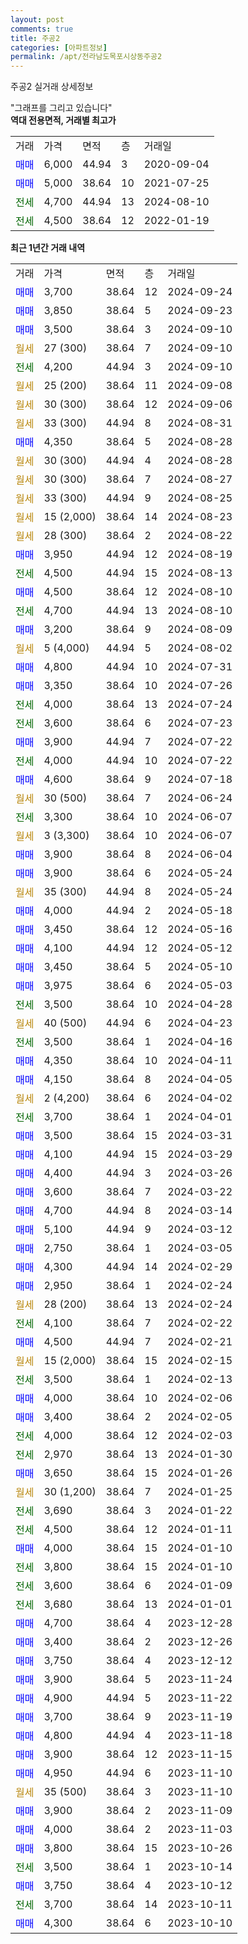 ```yaml
---
layout: post
comments: true
title: 주공2
categories: [아파트정보]
permalink: /apt/전라남도목포시상동주공2
---
```


주공2 실거래 상세정보

<script type="text/javascript">
  google.charts.load('current', {'packages':['line', 'corechart']});
  google.charts.setOnLoadCallback(drawChart);

  function drawChart() {
    var data = new google.visualization.DataTable();
    data.addColumn('date', '거래일');
    data.addColumn('number', "매매");
    data.addColumn('number', "전세");
    data.addColumn('number', "전매");

    data.addRows([[new Date(Date.parse("2024-09-24")), 3700, null, null], [new Date(Date.parse("2024-09-23")), 3850, null, null], [new Date(Date.parse("2024-09-10")), 3500, null, null], [new Date(Date.parse("2024-09-10")), null, null, null], [new Date(Date.parse("2024-09-10")), null, 4200, null], [new Date(Date.parse("2024-09-08")), null, null, null], [new Date(Date.parse("2024-09-06")), null, null, null], [new Date(Date.parse("2024-08-31")), null, null, null], [new Date(Date.parse("2024-08-28")), 4350, null, null], [new Date(Date.parse("2024-08-28")), null, null, null], [new Date(Date.parse("2024-08-27")), null, null, null], [new Date(Date.parse("2024-08-25")), null, null, null], [new Date(Date.parse("2024-08-23")), null, null, null], [new Date(Date.parse("2024-08-22")), null, null, null], [new Date(Date.parse("2024-08-19")), 3950, null, null], [new Date(Date.parse("2024-08-13")), null, 4500, null], [new Date(Date.parse("2024-08-10")), 4500, null, null], [new Date(Date.parse("2024-08-10")), null, 4700, null], [new Date(Date.parse("2024-08-09")), 3200, null, null], [new Date(Date.parse("2024-08-02")), null, null, null], [new Date(Date.parse("2024-07-31")), 4800, null, null], [new Date(Date.parse("2024-07-26")), 3350, null, null], [new Date(Date.parse("2024-07-24")), null, 4000, null], [new Date(Date.parse("2024-07-23")), null, 3600, null], [new Date(Date.parse("2024-07-22")), 3900, null, null], [new Date(Date.parse("2024-07-22")), null, 4000, null], [new Date(Date.parse("2024-07-18")), 4600, null, null], [new Date(Date.parse("2024-06-24")), null, null, null], [new Date(Date.parse("2024-06-07")), null, 3300, null], [new Date(Date.parse("2024-06-07")), null, null, null], [new Date(Date.parse("2024-06-04")), 3900, null, null], [new Date(Date.parse("2024-05-24")), 3900, null, null], [new Date(Date.parse("2024-05-24")), null, null, null], [new Date(Date.parse("2024-05-18")), 4000, null, null], [new Date(Date.parse("2024-05-16")), 3450, null, null], [new Date(Date.parse("2024-05-12")), 4100, null, null], [new Date(Date.parse("2024-05-10")), 3450, null, null], [new Date(Date.parse("2024-05-03")), 3975, null, null], [new Date(Date.parse("2024-04-28")), null, 3500, null], [new Date(Date.parse("2024-04-23")), null, null, null], [new Date(Date.parse("2024-04-16")), null, 3500, null], [new Date(Date.parse("2024-04-11")), 4350, null, null], [new Date(Date.parse("2024-04-05")), 4150, null, null], [new Date(Date.parse("2024-04-02")), null, null, null], [new Date(Date.parse("2024-04-01")), null, 3700, null], [new Date(Date.parse("2024-03-31")), 3500, null, null], [new Date(Date.parse("2024-03-29")), 4100, null, null], [new Date(Date.parse("2024-03-26")), 4400, null, null], [new Date(Date.parse("2024-03-22")), 3600, null, null], [new Date(Date.parse("2024-03-14")), 4700, null, null], [new Date(Date.parse("2024-03-12")), 5100, null, null], [new Date(Date.parse("2024-03-05")), 2750, null, null], [new Date(Date.parse("2024-02-29")), 4300, null, null], [new Date(Date.parse("2024-02-24")), 2950, null, null], [new Date(Date.parse("2024-02-24")), null, null, null], [new Date(Date.parse("2024-02-22")), null, 4100, null], [new Date(Date.parse("2024-02-21")), 4500, null, null], [new Date(Date.parse("2024-02-15")), null, null, null], [new Date(Date.parse("2024-02-13")), null, 3500, null], [new Date(Date.parse("2024-02-06")), 4000, null, null], [new Date(Date.parse("2024-02-05")), 3400, null, null], [new Date(Date.parse("2024-02-03")), null, 4000, null], [new Date(Date.parse("2024-01-30")), null, 2970, null], [new Date(Date.parse("2024-01-26")), 3650, null, null], [new Date(Date.parse("2024-01-25")), null, null, null], [new Date(Date.parse("2024-01-22")), null, 3690, null], [new Date(Date.parse("2024-01-11")), null, 4500, null], [new Date(Date.parse("2024-01-10")), 4000, null, null], [new Date(Date.parse("2024-01-10")), null, 3800, null], [new Date(Date.parse("2024-01-09")), null, 3600, null], [new Date(Date.parse("2024-01-01")), null, 3680, null], [new Date(Date.parse("2023-12-28")), 4700, null, null], [new Date(Date.parse("2023-12-26")), 3400, null, null], [new Date(Date.parse("2023-12-12")), 3750, null, null], [new Date(Date.parse("2023-11-24")), 3900, null, null], [new Date(Date.parse("2023-11-22")), 4900, null, null], [new Date(Date.parse("2023-11-19")), 3700, null, null], [new Date(Date.parse("2023-11-18")), 4800, null, null], [new Date(Date.parse("2023-11-15")), 3900, null, null], [new Date(Date.parse("2023-11-10")), 4950, null, null], [new Date(Date.parse("2023-11-10")), null, null, null], [new Date(Date.parse("2023-11-09")), 3900, null, null], [new Date(Date.parse("2023-11-03")), 4000, null, null], [new Date(Date.parse("2023-10-26")), 3800, null, null], [new Date(Date.parse("2023-10-14")), null, 3500, null], [new Date(Date.parse("2023-10-12")), 3750, null, null], [new Date(Date.parse("2023-10-11")), null, 3700, null], [new Date(Date.parse("2023-10-10")), 4300, null, null]]);

    var options = {
      hAxis: {
        format: 'yyyy/MM/dd'
      },    
      lineWidth: 0,
      pointsVisible: true,    
      title: '최근 1년간 유형별 실거래가 분포',
      legend: { position: 'bottom' }
    };

    var formatter = new google.visualization.NumberFormat({pattern:'###,###'} );
    formatter.format(data, 1);
    formatter.format(data, 2);
    
    setTimeout(function() {
        var chart = new google.visualization.LineChart(document.getElementById('columnchart_material'));
        chart.draw(data, (options));
        document.getElementById('loading').style.display = 'none';
    }, 200);
  }
</script>


<div id="loading" style="z-index:20; display: block; margin-left: 0px">"그래프를 그리고 있습니다"</div>
<div id="columnchart_material" style="width: 95%; margin-left: 0px; display: block"></div>
<!-- contents start -->
<b>역대 전용면적, 거래별 최고가</b>
<table class="sortable">
    <tr>
      <td>거래</td>
      <td>가격</td>
      <td>면적</td>
      <td>층</td>
      <td>거래일</td>
    </tr>
        <tr>
          <td><a style="color: blue">매매</a></td>
          <td>6,000</td>
          <td>44.94</td>
          <td>3</td>
          <td>2020-09-04</td>
        </tr>            <tr>
          <td><a style="color: blue">매매</a></td>
          <td>5,000</td>
          <td>38.64</td>
          <td>10</td>
          <td>2021-07-25</td>
        </tr>        
        <tr>
              <td><a style="color: darkgreen">전세</a></td>
              <td>4,700</td>
              <td>44.94</td>
              <td>13</td>
              <td>2024-08-10</td>
            </tr>            <tr>
              <td><a style="color: darkgreen">전세</a></td>
              <td>4,500</td>
              <td>38.64</td>
              <td>12</td>
              <td>2022-01-19</td>
            </tr>        
    
</table>

<b>최근 1년간 거래 내역</b>

<table class="sortable">
    <tr>
      <td>거래</td>
      <td>가격</td>
      <td>면적</td>
      <td>층</td>
      <td>거래일</td>
    </tr>
    <tr>
      <td><a style="color: blue">매매</a></td>
      <td>3,700</td>
      <td>38.64</td>
      <td>12</td>
      <td>2024-09-24</td>
    </tr>          <tr>
      <td><a style="color: blue">매매</a></td>
      <td>3,850</td>
      <td>38.64</td>
      <td>5</td>
      <td>2024-09-23</td>
    </tr>          <tr>
      <td><a style="color: blue">매매</a></td>
      <td>3,500</td>
      <td>38.64</td>
      <td>3</td>
      <td>2024-09-10</td>
    </tr>          <tr>
      <td><a style="color: darkgoldenrod">월세</a></td>
      <td>27 (300)</td>
      <td>38.64</td>
      <td>7</td>
      <td>2024-09-10</td>
    </tr>          <tr>
      <td><a style="color: darkgreen">전세</a></td>
      <td>4,200</td>
      <td>44.94</td>
      <td>3</td>
      <td>2024-09-10</td>
    </tr>          <tr>
      <td><a style="color: darkgoldenrod">월세</a></td>
      <td>25 (200)</td>
      <td>38.64</td>
      <td>11</td>
      <td>2024-09-08</td>
    </tr>          <tr>
      <td><a style="color: darkgoldenrod">월세</a></td>
      <td>30 (300)</td>
      <td>38.64</td>
      <td>12</td>
      <td>2024-09-06</td>
    </tr>          <tr>
      <td><a style="color: darkgoldenrod">월세</a></td>
      <td>33 (300)</td>
      <td>44.94</td>
      <td>8</td>
      <td>2024-08-31</td>
    </tr>          <tr>
      <td><a style="color: blue">매매</a></td>
      <td>4,350</td>
      <td>38.64</td>
      <td>5</td>
      <td>2024-08-28</td>
    </tr>          <tr>
      <td><a style="color: darkgoldenrod">월세</a></td>
      <td>30 (300)</td>
      <td>44.94</td>
      <td>4</td>
      <td>2024-08-28</td>
    </tr>          <tr>
      <td><a style="color: darkgoldenrod">월세</a></td>
      <td>30 (300)</td>
      <td>38.64</td>
      <td>7</td>
      <td>2024-08-27</td>
    </tr>          <tr>
      <td><a style="color: darkgoldenrod">월세</a></td>
      <td>33 (300)</td>
      <td>44.94</td>
      <td>9</td>
      <td>2024-08-25</td>
    </tr>          <tr>
      <td><a style="color: darkgoldenrod">월세</a></td>
      <td>15 (2,000)</td>
      <td>38.64</td>
      <td>14</td>
      <td>2024-08-23</td>
    </tr>          <tr>
      <td><a style="color: darkgoldenrod">월세</a></td>
      <td>28 (300)</td>
      <td>38.64</td>
      <td>2</td>
      <td>2024-08-22</td>
    </tr>          <tr>
      <td><a style="color: blue">매매</a></td>
      <td>3,950</td>
      <td>44.94</td>
      <td>12</td>
      <td>2024-08-19</td>
    </tr>          <tr>
      <td><a style="color: darkgreen">전세</a></td>
      <td>4,500</td>
      <td>44.94</td>
      <td>15</td>
      <td>2024-08-13</td>
    </tr>          <tr>
      <td><a style="color: blue">매매</a></td>
      <td>4,500</td>
      <td>38.64</td>
      <td>12</td>
      <td>2024-08-10</td>
    </tr>          <tr>
      <td><a style="color: darkgreen">전세</a></td>
      <td>4,700</td>
      <td>44.94</td>
      <td>13</td>
      <td>2024-08-10</td>
    </tr>          <tr>
      <td><a style="color: blue">매매</a></td>
      <td>3,200</td>
      <td>38.64</td>
      <td>9</td>
      <td>2024-08-09</td>
    </tr>          <tr>
      <td><a style="color: darkgoldenrod">월세</a></td>
      <td>5 (4,000)</td>
      <td>44.94</td>
      <td>5</td>
      <td>2024-08-02</td>
    </tr>          <tr>
      <td><a style="color: blue">매매</a></td>
      <td>4,800</td>
      <td>44.94</td>
      <td>10</td>
      <td>2024-07-31</td>
    </tr>          <tr>
      <td><a style="color: blue">매매</a></td>
      <td>3,350</td>
      <td>38.64</td>
      <td>10</td>
      <td>2024-07-26</td>
    </tr>          <tr>
      <td><a style="color: darkgreen">전세</a></td>
      <td>4,000</td>
      <td>38.64</td>
      <td>13</td>
      <td>2024-07-24</td>
    </tr>          <tr>
      <td><a style="color: darkgreen">전세</a></td>
      <td>3,600</td>
      <td>38.64</td>
      <td>6</td>
      <td>2024-07-23</td>
    </tr>          <tr>
      <td><a style="color: blue">매매</a></td>
      <td>3,900</td>
      <td>44.94</td>
      <td>7</td>
      <td>2024-07-22</td>
    </tr>          <tr>
      <td><a style="color: darkgreen">전세</a></td>
      <td>4,000</td>
      <td>44.94</td>
      <td>10</td>
      <td>2024-07-22</td>
    </tr>          <tr>
      <td><a style="color: blue">매매</a></td>
      <td>4,600</td>
      <td>38.64</td>
      <td>9</td>
      <td>2024-07-18</td>
    </tr>          <tr>
      <td><a style="color: darkgoldenrod">월세</a></td>
      <td>30 (500)</td>
      <td>38.64</td>
      <td>7</td>
      <td>2024-06-24</td>
    </tr>          <tr>
      <td><a style="color: darkgreen">전세</a></td>
      <td>3,300</td>
      <td>38.64</td>
      <td>10</td>
      <td>2024-06-07</td>
    </tr>          <tr>
      <td><a style="color: darkgoldenrod">월세</a></td>
      <td>3 (3,300)</td>
      <td>38.64</td>
      <td>10</td>
      <td>2024-06-07</td>
    </tr>          <tr>
      <td><a style="color: blue">매매</a></td>
      <td>3,900</td>
      <td>38.64</td>
      <td>8</td>
      <td>2024-06-04</td>
    </tr>          <tr>
      <td><a style="color: blue">매매</a></td>
      <td>3,900</td>
      <td>38.64</td>
      <td>6</td>
      <td>2024-05-24</td>
    </tr>          <tr>
      <td><a style="color: darkgoldenrod">월세</a></td>
      <td>35 (300)</td>
      <td>44.94</td>
      <td>8</td>
      <td>2024-05-24</td>
    </tr>          <tr>
      <td><a style="color: blue">매매</a></td>
      <td>4,000</td>
      <td>44.94</td>
      <td>2</td>
      <td>2024-05-18</td>
    </tr>          <tr>
      <td><a style="color: blue">매매</a></td>
      <td>3,450</td>
      <td>38.64</td>
      <td>12</td>
      <td>2024-05-16</td>
    </tr>          <tr>
      <td><a style="color: blue">매매</a></td>
      <td>4,100</td>
      <td>44.94</td>
      <td>12</td>
      <td>2024-05-12</td>
    </tr>          <tr>
      <td><a style="color: blue">매매</a></td>
      <td>3,450</td>
      <td>38.64</td>
      <td>5</td>
      <td>2024-05-10</td>
    </tr>          <tr>
      <td><a style="color: blue">매매</a></td>
      <td>3,975</td>
      <td>38.64</td>
      <td>6</td>
      <td>2024-05-03</td>
    </tr>          <tr>
      <td><a style="color: darkgreen">전세</a></td>
      <td>3,500</td>
      <td>38.64</td>
      <td>10</td>
      <td>2024-04-28</td>
    </tr>          <tr>
      <td><a style="color: darkgoldenrod">월세</a></td>
      <td>40 (500)</td>
      <td>44.94</td>
      <td>6</td>
      <td>2024-04-23</td>
    </tr>          <tr>
      <td><a style="color: darkgreen">전세</a></td>
      <td>3,500</td>
      <td>38.64</td>
      <td>1</td>
      <td>2024-04-16</td>
    </tr>          <tr>
      <td><a style="color: blue">매매</a></td>
      <td>4,350</td>
      <td>38.64</td>
      <td>10</td>
      <td>2024-04-11</td>
    </tr>          <tr>
      <td><a style="color: blue">매매</a></td>
      <td>4,150</td>
      <td>38.64</td>
      <td>8</td>
      <td>2024-04-05</td>
    </tr>          <tr>
      <td><a style="color: darkgoldenrod">월세</a></td>
      <td>2 (4,200)</td>
      <td>38.64</td>
      <td>6</td>
      <td>2024-04-02</td>
    </tr>          <tr>
      <td><a style="color: darkgreen">전세</a></td>
      <td>3,700</td>
      <td>38.64</td>
      <td>1</td>
      <td>2024-04-01</td>
    </tr>          <tr>
      <td><a style="color: blue">매매</a></td>
      <td>3,500</td>
      <td>38.64</td>
      <td>15</td>
      <td>2024-03-31</td>
    </tr>          <tr>
      <td><a style="color: blue">매매</a></td>
      <td>4,100</td>
      <td>44.94</td>
      <td>15</td>
      <td>2024-03-29</td>
    </tr>          <tr>
      <td><a style="color: blue">매매</a></td>
      <td>4,400</td>
      <td>44.94</td>
      <td>3</td>
      <td>2024-03-26</td>
    </tr>          <tr>
      <td><a style="color: blue">매매</a></td>
      <td>3,600</td>
      <td>38.64</td>
      <td>7</td>
      <td>2024-03-22</td>
    </tr>          <tr>
      <td><a style="color: blue">매매</a></td>
      <td>4,700</td>
      <td>44.94</td>
      <td>8</td>
      <td>2024-03-14</td>
    </tr>          <tr>
      <td><a style="color: blue">매매</a></td>
      <td>5,100</td>
      <td>44.94</td>
      <td>9</td>
      <td>2024-03-12</td>
    </tr>          <tr>
      <td><a style="color: blue">매매</a></td>
      <td>2,750</td>
      <td>38.64</td>
      <td>1</td>
      <td>2024-03-05</td>
    </tr>          <tr>
      <td><a style="color: blue">매매</a></td>
      <td>4,300</td>
      <td>44.94</td>
      <td>14</td>
      <td>2024-02-29</td>
    </tr>          <tr>
      <td><a style="color: blue">매매</a></td>
      <td>2,950</td>
      <td>38.64</td>
      <td>1</td>
      <td>2024-02-24</td>
    </tr>          <tr>
      <td><a style="color: darkgoldenrod">월세</a></td>
      <td>28 (200)</td>
      <td>38.64</td>
      <td>13</td>
      <td>2024-02-24</td>
    </tr>          <tr>
      <td><a style="color: darkgreen">전세</a></td>
      <td>4,100</td>
      <td>38.64</td>
      <td>7</td>
      <td>2024-02-22</td>
    </tr>          <tr>
      <td><a style="color: blue">매매</a></td>
      <td>4,500</td>
      <td>44.94</td>
      <td>7</td>
      <td>2024-02-21</td>
    </tr>          <tr>
      <td><a style="color: darkgoldenrod">월세</a></td>
      <td>15 (2,000)</td>
      <td>38.64</td>
      <td>15</td>
      <td>2024-02-15</td>
    </tr>          <tr>
      <td><a style="color: darkgreen">전세</a></td>
      <td>3,500</td>
      <td>38.64</td>
      <td>1</td>
      <td>2024-02-13</td>
    </tr>          <tr>
      <td><a style="color: blue">매매</a></td>
      <td>4,000</td>
      <td>38.64</td>
      <td>10</td>
      <td>2024-02-06</td>
    </tr>          <tr>
      <td><a style="color: blue">매매</a></td>
      <td>3,400</td>
      <td>38.64</td>
      <td>2</td>
      <td>2024-02-05</td>
    </tr>          <tr>
      <td><a style="color: darkgreen">전세</a></td>
      <td>4,000</td>
      <td>38.64</td>
      <td>12</td>
      <td>2024-02-03</td>
    </tr>          <tr>
      <td><a style="color: darkgreen">전세</a></td>
      <td>2,970</td>
      <td>38.64</td>
      <td>13</td>
      <td>2024-01-30</td>
    </tr>          <tr>
      <td><a style="color: blue">매매</a></td>
      <td>3,650</td>
      <td>38.64</td>
      <td>15</td>
      <td>2024-01-26</td>
    </tr>          <tr>
      <td><a style="color: darkgoldenrod">월세</a></td>
      <td>30 (1,200)</td>
      <td>38.64</td>
      <td>7</td>
      <td>2024-01-25</td>
    </tr>          <tr>
      <td><a style="color: darkgreen">전세</a></td>
      <td>3,690</td>
      <td>38.64</td>
      <td>3</td>
      <td>2024-01-22</td>
    </tr>          <tr>
      <td><a style="color: darkgreen">전세</a></td>
      <td>4,500</td>
      <td>38.64</td>
      <td>12</td>
      <td>2024-01-11</td>
    </tr>          <tr>
      <td><a style="color: blue">매매</a></td>
      <td>4,000</td>
      <td>38.64</td>
      <td>15</td>
      <td>2024-01-10</td>
    </tr>          <tr>
      <td><a style="color: darkgreen">전세</a></td>
      <td>3,800</td>
      <td>38.64</td>
      <td>15</td>
      <td>2024-01-10</td>
    </tr>          <tr>
      <td><a style="color: darkgreen">전세</a></td>
      <td>3,600</td>
      <td>38.64</td>
      <td>6</td>
      <td>2024-01-09</td>
    </tr>          <tr>
      <td><a style="color: darkgreen">전세</a></td>
      <td>3,680</td>
      <td>38.64</td>
      <td>13</td>
      <td>2024-01-01</td>
    </tr>          <tr>
      <td><a style="color: blue">매매</a></td>
      <td>4,700</td>
      <td>38.64</td>
      <td>4</td>
      <td>2023-12-28</td>
    </tr>          <tr>
      <td><a style="color: blue">매매</a></td>
      <td>3,400</td>
      <td>38.64</td>
      <td>2</td>
      <td>2023-12-26</td>
    </tr>          <tr>
      <td><a style="color: blue">매매</a></td>
      <td>3,750</td>
      <td>38.64</td>
      <td>4</td>
      <td>2023-12-12</td>
    </tr>          <tr>
      <td><a style="color: blue">매매</a></td>
      <td>3,900</td>
      <td>38.64</td>
      <td>5</td>
      <td>2023-11-24</td>
    </tr>          <tr>
      <td><a style="color: blue">매매</a></td>
      <td>4,900</td>
      <td>44.94</td>
      <td>5</td>
      <td>2023-11-22</td>
    </tr>          <tr>
      <td><a style="color: blue">매매</a></td>
      <td>3,700</td>
      <td>38.64</td>
      <td>9</td>
      <td>2023-11-19</td>
    </tr>          <tr>
      <td><a style="color: blue">매매</a></td>
      <td>4,800</td>
      <td>44.94</td>
      <td>4</td>
      <td>2023-11-18</td>
    </tr>          <tr>
      <td><a style="color: blue">매매</a></td>
      <td>3,900</td>
      <td>38.64</td>
      <td>12</td>
      <td>2023-11-15</td>
    </tr>          <tr>
      <td><a style="color: blue">매매</a></td>
      <td>4,950</td>
      <td>44.94</td>
      <td>6</td>
      <td>2023-11-10</td>
    </tr>          <tr>
      <td><a style="color: darkgoldenrod">월세</a></td>
      <td>35 (500)</td>
      <td>38.64</td>
      <td>3</td>
      <td>2023-11-10</td>
    </tr>          <tr>
      <td><a style="color: blue">매매</a></td>
      <td>3,900</td>
      <td>38.64</td>
      <td>2</td>
      <td>2023-11-09</td>
    </tr>          <tr>
      <td><a style="color: blue">매매</a></td>
      <td>4,000</td>
      <td>38.64</td>
      <td>2</td>
      <td>2023-11-03</td>
    </tr>          <tr>
      <td><a style="color: blue">매매</a></td>
      <td>3,800</td>
      <td>38.64</td>
      <td>15</td>
      <td>2023-10-26</td>
    </tr>          <tr>
      <td><a style="color: darkgreen">전세</a></td>
      <td>3,500</td>
      <td>38.64</td>
      <td>1</td>
      <td>2023-10-14</td>
    </tr>          <tr>
      <td><a style="color: blue">매매</a></td>
      <td>3,750</td>
      <td>38.64</td>
      <td>4</td>
      <td>2023-10-12</td>
    </tr>          <tr>
      <td><a style="color: darkgreen">전세</a></td>
      <td>3,700</td>
      <td>38.64</td>
      <td>14</td>
      <td>2023-10-11</td>
    </tr>          <tr>
      <td><a style="color: blue">매매</a></td>
      <td>4,300</td>
      <td>38.64</td>
      <td>6</td>
      <td>2023-10-10</td>
    </tr>      </table>
<!-- contents end -->    

